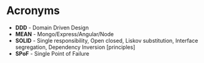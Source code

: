 # Acronyms

- **DDD** - Domain Driven Design
- **MEAN** - Mongo/Express/Angular/Node
- **SOLID** - Single responsibility, Open closed, Liskov substitution, Interface segregation, Dependency Inversion [principles]
- **SPoF** - Single Point of Failure

